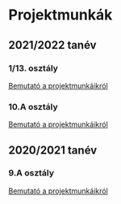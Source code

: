 # Projektmunkák

## 2021/2022 tanév
### 1/13. osztály
[Bemutató a projektmunkáikról](https://sway.office.com/Ueav2ZUBThkcFU6k?ref=Link)
### 10.A osztály
[Bemutató a projektmunkáikról](https://sway.office.com/8d4NXaFt1NsCHf7g?ref=Link)

## 2020/2021 tanév
### 9.A osztály
[Bemutató a projektmunkáikról](https://sway.office.com/9XgCZfjulNf9PG33?ref=Link)



